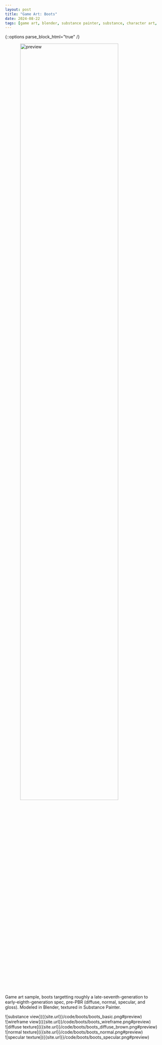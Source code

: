 ```yaml
---
layout: post
title: "Game Art: Boots"
date: 2024-08-22
tags: [game art, blender, substance painter, substance, character art, clothing]
---
```

<style>img[src*="#preview"]{display:block; margin:auto; width:80%}</style>
<style>video{width:60%;display:block}div.entry{display:inline-block;padding-top:40px}</style>
{::options parse_block_html="true" /}

![preview]({{site.url}}/code/boots/boots_engine.png#preview)  
Game art sample, boots targetting roughly a late-seventh-generation to early-eighth-generation spec, pre-PBR (diffuse, normal, specular, and gloss). Modeled in Blender, textured in Substance Painter.  

<div class="row">
<div class="6u 12u$(mobile)">
![substance view]({{site.url}}/code/boots/boots_basic.png#preview)
</div>
<div class="6u 12u$(mobile)">
![wireframe view]({{site.url}}/code/boots/boots_wireframe.png#preview)
</div>
</div>  

<div class="row">
<div class="6u 12u$(mobile)">
![diffuse texture]({{site.url}}/code/boots/boots_diffuse_brown.png#preview)
</div>
<div class="6u 12u$(mobile)">
![normal texture]({{site.url}}/code/boots/boots_normal.png#preview)
</div>
</div>  

<div class="row">
<div class="6u 12u$(mobile)">
![specular texture]({{site.url}}/code/boots/boots_specular.png#preview)
</div>
</div>
